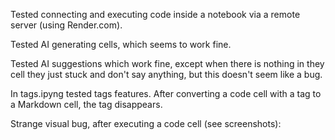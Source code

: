 Tested connecting and executing code inside a notebook via a remote server (using Render.com).

Tested AI generating cells, which seems to work fine.

Tested AI suggestions which work fine, except when there is nothing in they cell they just stuck and don't say anything, but this doesn't seem like a bug.

In tags.ipyng tested tags features. After converting a code cell with a tag to a Markdown cell, the tag disappears.

Strange visual bug, after executing a code cell (see screenshots):

